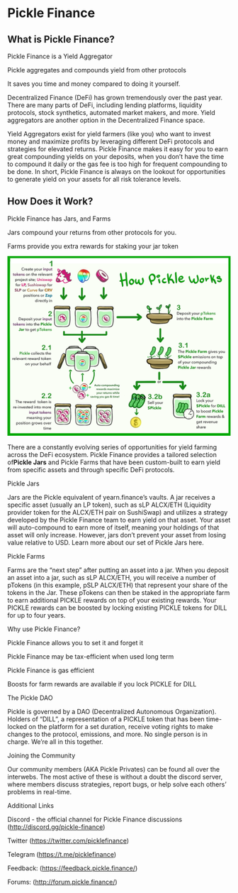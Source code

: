 # Pickle Finance

## What is Pickle Finance?

Pickle Finance is a Yield Aggregator

Pickle aggregates and compounds yield from other protocols

It saves you time and money compared to doing it yourself.

Decentralized Finance (DeFi) has grown tremendously over the past year. There are many parts of DeFi, including lending platforms, liquidity protocols, stock synthetics, automated market makers, and more. Yield aggregators are another option in the Decentralized Finance space.

Yield Aggregators exist for yield farmers (like you) who want to invest money and maximize profits by leveraging different DeFi protocols and strategies for elevated returns. Pickle Finance makes it easy for you to earn great compounding yields on your deposits, when you don’t have the time to compound it daily or the gas fee is too high for frequent compounding to be done. In short, Pickle Finance is always on the lookout for opportunities to generate yield on your assets for all risk tolerance levels.

## How Does it Work?

Pickle Finance has Jars, and Farms

Jars compound your returns from other protocols for you.

Farms provide you extra rewards for staking your jar token

![How it works](https://raw.githubusercontent.com/boardroom-inc/protocol-Info/main/protocols/pickle/howitworks.png)

There are a constantly evolving series of opportunities for yield farming across the DeFi ecosystem. Pickle Finance provides a tailored selection of**Pickle Jars** and Pickle Farms that have been custom-built to earn yield from specific assets and through specific DeFi protocols.

Pickle Jars

Jars are the Pickle equivalent of yearn.finance’s vaults. A jar receives a specific asset (usually an LP token), such as sLP ALCX/ETH (Liquidity provider token for the ALCX/ETH pair on SushiSwap) and utilizes a strategy developed by the Pickle Finance team to earn yield on that asset. Your asset will auto-compound to earn more of itself, meaning your holdings of that asset will only increase. However, jars don’t prevent your asset from losing value relative to USD. Learn more about our set of Pickle Jars here.

Pickle Farms

Farms are the “next step” after putting an asset into a jar. When you deposit an asset into a jar, such as sLP ALCX/ETH, you will receive a number of pTokens (in this example, pSLP ALCX/ETH) that represent your share of the tokens in the Jar. These pTokens can then be staked in the appropriate farm to earn additional PICKLE rewards on top of your existing rewards. Your PICKLE rewards can be boosted by locking existing PICKLE tokens for DILL for up to four years.

Why use Pickle Finance?

Pickle Finance allows you to set it and forget it

Pickle Finance may be tax-efficient when used long term

Pickle Finance is gas efficient

Boosts for farm rewards are available if you lock PICKLE for DILL

The Pickle DAO

Pickle is governed by a DAO (Decentralized Autonomous Organization). Holders of “DILL”, a representation of a PICKLE token that has been time-locked on the platform for a set duration, receive voting rights to make changes to the protocol, emissions, and more. No single person is in charge. We’re all in this together.

Joining the Community

Our community members (AKA Pickle Privates) can be found all over the interwebs. The most active of these is without a doubt the discord server, where members discuss strategies, report bugs, or help solve each others’ problems in real-time.

Additional Links

Discord - the official channel for Pickle Finance discussions (http://discord.gg/pickle-finance)

Twitter (https://twitter.com/picklefinance)

Telegram (https://t.me/picklefinance)

Feedback: (https://feedback.pickle.finance/)

Forums: (http://forum.pickle.finance/)